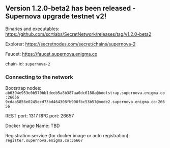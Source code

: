 ## Version 1.2.0-beta2 has been released - Supernova upgrade testnet v2!

Binaries and executables: https://github.com/scrtlabs/SecretNetwork/releases/tag/v1.2.0-beta2

Explorer: https://secretnodes.com/secret/chains/supernova-2

Faucet: https://faucet.supernova.enigma.co

chain-id: `supernova-2`

### Connecting to the network
Bootstrap nodes:
`ab6394e953e0b570bb1deeb5a8b387aa0dc6188a@bootstrap.supernova.enigma.co:26656`
`9cdaa5856e0245ecd73bd464308fb990fbc53b57@node2.supernova.enigma.co:26656`

REST port: 1317
RPC port: 26657

Docker Image Name: TBD

Registration service (for docker image or auto registration):
`register.supernova.enigma.co:36667`
